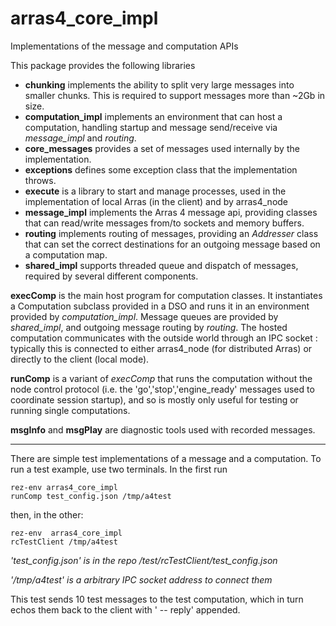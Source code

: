 # arras4_core_impl

Implementations of the message and computation APIs

This package provides the following libraries

- **chunking** implements the ability to split very large messages into smaller chunks. This is required to support messages more than ~2Gb in size.
- **computation_impl** implements an environment that can host a computation, handling startup and message send/receive via *message_impl* and *routing*.
- **core_messages** provides a set of messages used internally by the implementation.
- **exceptions** defines some exception class that the implementation throws.
- **execute** is a library to start and manage processes, used in the implementation of local Arras (in the client) and by arras4_node
- **message_impl** implements the Arras 4 message api, providing classes that can read/write messages from/to sockets and memory buffers.
- **routing** implements routing of messages, providing an *Addresser* class that can set the correct destinations for an outgoing message based on a computation map.
- **shared_impl** supports threaded queue and dispatch of messages, required by several different components.

**execComp** is the main host program for computation classes. It instantiates a Computation subclass provided in a DSO and runs it in an environment provided by *computation_impl*. Message queues are provided by *shared_impl*, and outgoing message routing by *routing*. The hosted computation communicates with the outside world through an IPC socket : typically this is connected to either arras4_node (for distributed Arras) or directly to the client (local mode).

**runComp** is a variant of *execComp* that runs the computation without the node control protocol (i.e. the 'go','stop','engine_ready' messages used to coordinate session startup), and so is mostly only useful for testing or running single computations.

**msgInfo** and **msgPlay** are diagnostic tools used with recorded messages.

---

There are simple test implementations of a message and a computation. To run a test example, use two terminals. In the first run
```
rez-env arras4_core_impl
runComp test_config.json /tmp/a4test
```
then, in the other:
```
rez-env  arras4_core_impl
rcTestClient /tmp/a4test
```
*'test_config.json' is in the repo /test/rcTestClient/test_config.json*

*'/tmp/a4test' is a arbitrary IPC socket address to connect them*

This test sends 10 test messages to the test computation, which in turn echos them back to the client with ' -- reply' appended.


